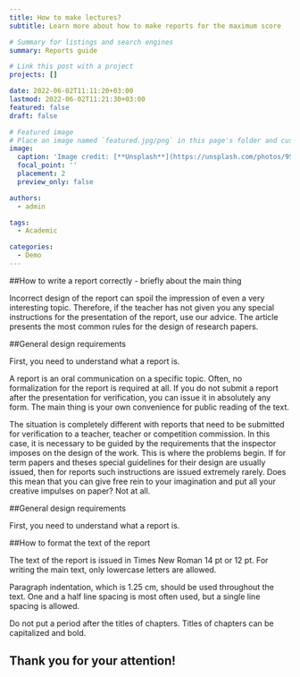 ```yaml
---
title: How to make lectures?
subtitle: Learn more about how to make reports for the maximum score

# Summary for listings and search engines
summary: Reports guide

# Link this post with a project
projects: []

date: 2022-06-02T11:11:20+03:00
lastmod: 2022-06-02T11:21:30+03:00
featured: false
draft: false

# Featured image
# Place an image named `featured.jpg/png` in this page's folder and customize its options here.
image:
  caption: 'Image credit: [**Unsplash**](https://unsplash.com/photos/9SoCnyQmkzI)'
  focal_point: ''
  placement: 2
  preview_only: false

authors:
  - admin

tags:
  - Academic

categories:
  - Demo
---
```


##How to write a report correctly - briefly about the main thing

Incorrect design of the report can spoil the impression of even a very interesting topic. Therefore, if the teacher has not given you any special instructions for the presentation of the report, use our advice. The article presents the most common rules for the design of research papers.

##General design requirements

First, you need to understand what a report is.

A report is an oral communication on a specific topic. Often, no formalization for the report is required at all. If you do not submit a report after the presentation for verification, you can issue it in absolutely any form. The main thing is your own convenience for public reading of the text.

The situation is completely different with reports that need to be submitted for verification to a teacher, teacher or competition commission. In this case, it is necessary to be guided by the requirements that the inspector imposes on the design of the work. This is where the problems begin. If for term papers and theses special guidelines for their design are usually issued, then for reports such instructions are issued extremely rarely. Does this mean that you can give free rein to your imagination and put all your creative impulses on paper? Not at all.

##General design requirements

First, you need to understand what a report is.

##How to format the text of the report

The text of the report is issued in Times New Roman 14 pt or 12 pt. For writing the main text, only lowercase letters are allowed.

Paragraph indentation, which is 1.25 cm, should be used throughout the text. One and a half line spacing is most often used, but a single line spacing is allowed.

Do not put a period after the titles of chapters. Titles of chapters can be capitalized and bold.

## Thank you for your attention!


